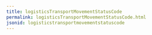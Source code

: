 ```yaml
---
title: logisticsTransportMovementStatusCode
permalink: logisticsTransportMovementStatusCode.html
jsonid: logisticstransportmovementstatuscode
---
```

